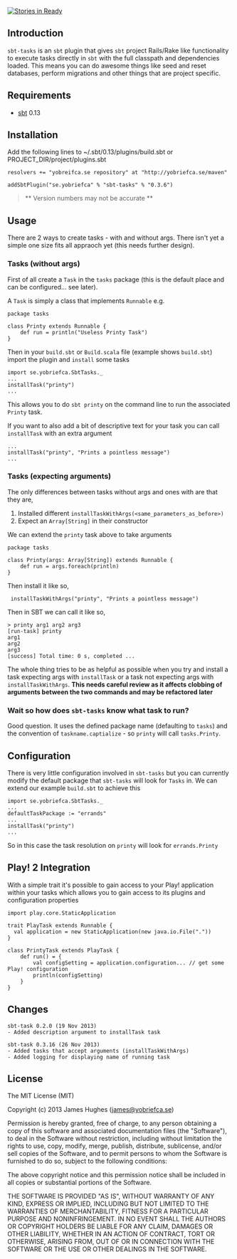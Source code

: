 [![Stories in Ready](https://badge.waffle.io/kouphax/sbt-tasks.png?label=ready)](https://waffle.io/kouphax/sbt-tasks)  
## Introduction

`sbt-tasks` is an `sbt` plugin that gives `sbt` project Rails/Rake like functionality to execute tasks directly in `sbt` with the full
classpath and dependencies loaded.  This means you can do awesome things like seed and reset databases, perform
migrations and other things that are project specific.

## Requirements

- [sbt](http://www.scala-sbt.org/) 0.13

## Installation

Add the following lines to ~/.sbt/0.13/plugins/build.sbt or PROJECT_DIR/project/plugins.sbt

    resolvers += "yobreifca.se repository" at "http://yobriefca.se/maven"

    addSbtPlugin("se.yobriefca" % "sbt-tasks" % "0.3.6")

> ** Version numbers may not be accurate **

## Usage

There are 2 ways to create tasks - with and without args.  There isn't yet a simple one size fits all appraoch yet (this needs further design).

### Tasks (without args)

First of all create a `Task` in the `tasks` package (this is the default place and can be configured... see later).

A `Task` is simply a class that implements `Runnable` e.g.

    package tasks

    class Printy extends Runnable {
        def run = println("Useless Printy Task")
    }

Then in your `build.sbt` or `Build.scala` file (example shows `build.sbt`) import the plugin and `install` some tasks

    import se.yobriefca.SbtTasks._
    ...
    installTask("printy")
    ...

This allows you to do `sbt printy` on the command line to run the associated `Printy` task.

If you want to also add a bit of descriptive text for your task you can call `installTask` with an extra argument

    ...
    installTask("printy", "Prints a pointless message")
    ...

### Tasks (expecting arguments)

The only differences between tasks without args and ones with are that they are,

1. Installed different `installTaskWithArgs(<same_parameters_as_before>)`
2. Expect an `Array[String]` in their constructor

We can extend the `printy` task above to take arguments

    package tasks

    class Printy(args: Array[String]) extends Runnable {
        def run = args.foreach(println)
    }

Then install it like so,

     installTaskWithArgs("printy", "Prints a pointless message")
 
 Then in SBT we can call it like so,
 
    > printy arg1 arg2 arg3
    [run-task] printy
    arg1 
    arg2 
    arg3
    [success] Total time: 0 s, completed ...
    
The whole thing tries to be as helpful as possible when you try and install a task expecting args with `installTask` or a task not expecting args with `installTaskWithArgs`.  __This needs careful review as it affects clobbing of arguments between the two commands and may be refactored later__

### Wait so how does `sbt-tasks` know what task to run?

Good question.  It uses the defined package name (defaulting to `tasks`) and the convention of
`taskname.captialize` - so `printy` will call `tasks.Printy`.

## Configuration

There is very little configuration involved in `sbt-tasks` but you can currently modify the default package that `sbt-tasks`
will look for `Tasks` in.  We can extend our example `build.sbt` to achieve this

    import se.yobriefca.SbtTasks._
    ...
    defaultTaskPackage := "errands"
    ...
    installTask("printy")
    ...

So in this case the task resolution on `printy` will look for `errands.Printy`

## Play! 2 Integration

With a simple trait it's possible to gain access to your Play! application within your tasks which allows you to gain
access to its plugins and configuration properties

    import play.core.StaticApplication

    trait PlayTask extends Runnable {
      val application = new StaticApplication(new java.io.File("."))
    }

    class PrintyTask extends PlayTask {
        def run() = {
            val configSetting = application.configuration... // get some Play! configuration
            println(configSetting)
        }
    }

## Changes

    sbt-task 0.2.0 (19 Nov 2013)
    - Added description argument to installTask task

    sbt-task 0.3.16 (26 Nov 2013)
    - Added tasks that accept arguments (installTaskWithArgs)
    - Added logging for displaying name of running task

## License

The MIT License (MIT)

Copyright (c) 2013 James Hughes (james@yobriefca.se)

Permission is hereby granted, free of charge, to any person obtaining a copy
of this software and associated documentation files (the "Software"), to deal
in the Software without restriction, including without limitation the rights
to use, copy, modify, merge, publish, distribute, sublicense, and/or sell
copies of the Software, and to permit persons to whom the Software is
furnished to do so, subject to the following conditions:

The above copyright notice and this permission notice shall be included in
all copies or substantial portions of the Software.

THE SOFTWARE IS PROVIDED "AS IS", WITHOUT WARRANTY OF ANY KIND, EXPRESS OR
IMPLIED, INCLUDING BUT NOT LIMITED TO THE WARRANTIES OF MERCHANTABILITY,
FITNESS FOR A PARTICULAR PURPOSE AND NONINFRINGEMENT. IN NO EVENT SHALL THE
AUTHORS OR COPYRIGHT HOLDERS BE LIABLE FOR ANY CLAIM, DAMAGES OR OTHER
LIABILITY, WHETHER IN AN ACTION OF CONTRACT, TORT OR OTHERWISE, ARISING FROM,
OUT OF OR IN CONNECTION WITH THE SOFTWARE OR THE USE OR OTHER DEALINGS IN
THE SOFTWARE.